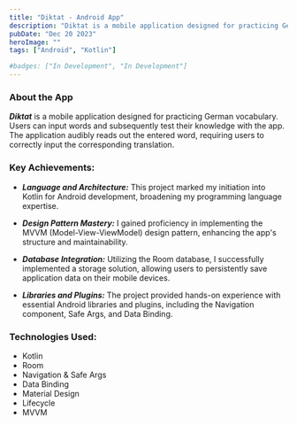 ```yaml
---
title: "Diktat - Android App"
description: "Diktat is a mobile application designed for practicing German vocabulary. Users can input words and subsequently test their knowledge with the app. The application audibly reads out the entered word, requiring users to correctly input the corresponding translation."
pubDate: "Dec 20 2023"
heroImage: ""
tags: ["Android", "Kotlin"]

#badges: ["In Development", "In Development"]
---
```


### About the App

***Diktat*** is a mobile application designed for practicing German vocabulary. Users can input words and subsequently test their knowledge with the app. The application audibly reads out the entered word, requiring users to correctly input the corresponding translation.

### Key Achievements:

- ***Language and Architecture:*** This project marked my initiation into Kotlin for Android development, broadening my programming language expertise.

- ***Design Pattern Mastery:*** I gained proficiency in implementing the MVVM (Model-View-ViewModel) design pattern, enhancing the app's structure and maintainability.

- ***Database Integration:*** Utilizing the Room database, I successfully implemented a storage solution, allowing users to persistently save application data on their mobile devices.

- ***Libraries and Plugins:*** The project provided hands-on experience with essential Android libraries and plugins, including the Navigation component, Safe Args, and Data Binding.

### Technologies Used:

- Kotlin
- Room
- Navigation & Safe Args
- Data Binding
- Material Design
- Lifecycle
- MVVM 








